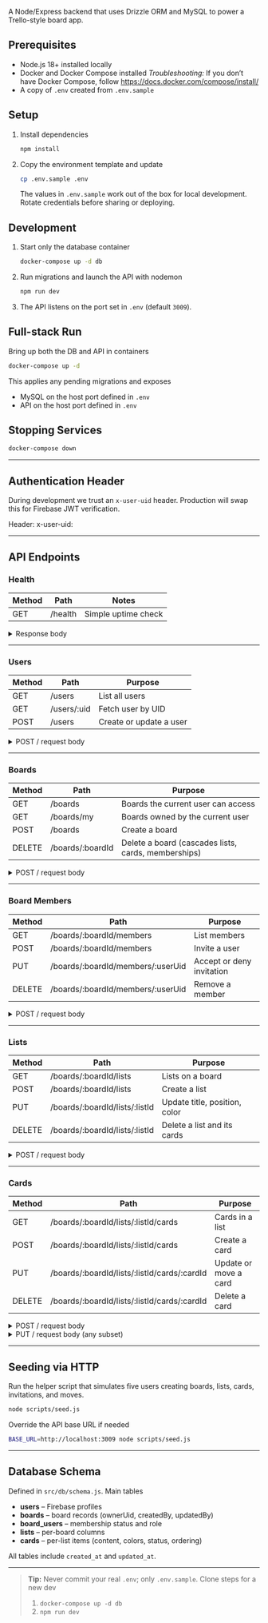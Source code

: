 A Node/Express backend that uses Drizzle ORM and MySQL to power a Trello-style board app.

## Prerequisites

- Node.js 18+ installed locally
- Docker and Docker Compose installed
  _Troubleshooting:_ If you don’t have Docker Compose, follow <https://docs.docker.com/compose/install/>
- A copy of `.env` created from `.env.sample`

## Setup

1. Install dependencies

   ```bash
   npm install
   ```

2. Copy the environment template and update

   ```bash
   cp .env.sample .env
   ```

   The values in `.env.sample` work out of the box for local development. Rotate credentials before sharing or deploying.

## Development

1. Start only the database container

   ```bash
   docker-compose up -d db
   ```

2. Run migrations and launch the API with nodemon

   ```bash
   npm run dev
   ```

3. The API listens on the port set in `.env` (default `3009`).

## Full-stack Run

Bring up both the DB and API in containers

```bash
docker-compose up -d
```

This applies any pending migrations and exposes

- MySQL on the host port defined in `.env`
- API on the host port defined in `.env`

## Stopping Services

```bash
docker-compose down
```

---

## Authentication Header

During development we trust an `x-user-uid` header. Production will swap this for Firebase JWT verification.

Header: x-user-uid: <Firebase UID>

---

## API Endpoints

### Health

| Method | Path    | Notes               |
| ------ | ------- | ------------------- |
| GET    | /health | Simple uptime check |

<details><summary>Response body</summary>

```json
{ "status": "ok" }
```

</details>

---

### Users

| Method | Path        | Purpose                 |
| ------ | ----------- | ----------------------- |
| GET    | /users      | List all users          |
| GET    | /users/:uid | Fetch user by UID       |
| POST   | /users      | Create or update a user |

<details><summary>POST / request body</summary>

```json
{
  "uid": "UidAlice123",
  "email": "alice@example.com",
  "name": "Alice Liddell",
  "photo": "https://example.com/alice.png"
}
```

</details>

---

### Boards

| Method | Path             | Purpose                                             |
| ------ | ---------------- | --------------------------------------------------- |
| GET    | /boards          | Boards the current user can access                  |
| GET    | /boards/my       | Boards owned by the current user                    |
| POST   | /boards          | Create a board                                      |
| DELETE | /boards/:boardId | Delete a board (cascades lists, cards, memberships) |

<details><summary>POST / request body</summary>

```json
{ "name": "My New Board" }
```

</details>

---

### Board Members

| Method | Path                              | Purpose                   |
| ------ | --------------------------------- | ------------------------- |
| GET    | /boards/:boardId/members          | List members              |
| POST   | /boards/:boardId/members          | Invite a user             |
| PUT    | /boards/:boardId/members/:userUid | Accept or deny invitation |
| DELETE | /boards/:boardId/members/:userUid | Remove a member           |

<details><summary>POST / request body</summary>

```json
{ "userUid": "UidBob456", "role": "member" }
```

</details>

---

### Lists

| Method | Path                           | Purpose                       |
| ------ | ------------------------------ | ----------------------------- |
| GET    | /boards/:boardId/lists         | Lists on a board              |
| POST   | /boards/:boardId/lists         | Create a list                 |
| PUT    | /boards/:boardId/lists/:listId | Update title, position, color |
| DELETE | /boards/:boardId/lists/:listId | Delete a list and its cards   |

<details><summary>POST / request body</summary>

```json
{ "title": "To Do", "position": 0, "color": "#D8B4FE" }
```

</details>

---

### Cards

| Method | Path                                         | Purpose               |
| ------ | -------------------------------------------- | --------------------- |
| GET    | /boards/:boardId/lists/:listId/cards         | Cards in a list       |
| POST   | /boards/:boardId/lists/:listId/cards         | Create a card         |
| PUT    | /boards/:boardId/lists/:listId/cards/:cardId | Update or move a card |
| DELETE | /boards/:boardId/lists/:listId/cards/:cardId | Delete a card         |

<details><summary>POST / request body</summary>

```json
{
  "title": "Write tests",
  "description": "Cover core modules",
  "color": "green",
  "position": 1
}
```

</details>

<details><summary>PUT / request body (any subset)</summary>

```json
{ "position": 2, "completed": true, "color": "red" }
```

</details>

---

## Seeding via HTTP

Run the helper script that simulates five users creating boards, lists, cards, invitations, and moves.

```bash
node scripts/seed.js
```

Override the API base URL if needed

```bash
BASE_URL=http://localhost:3009 node scripts/seed.js
```

---

## Database Schema

Defined in `src/db/schema.js`. Main tables

- **users** – Firebase profiles
- **boards** – board records (ownerUid, createdBy, updatedBy)
- **board_users** – membership status and role
- **lists** – per-board columns
- **cards** – per-list items (content, colors, status, ordering)

All tables include `created_at` and `updated_at`.

---

> **Tip:** Never commit your real `.env`; only `.env.sample`.
> Clone steps for a new dev
>
> 1. `docker-compose up -d db`
> 2. `npm run dev`
